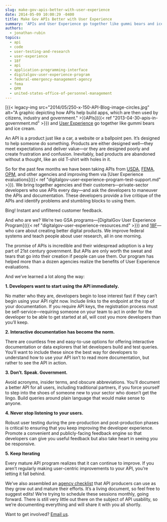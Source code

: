 ```yaml
---
slug: make-gov-apis-better-with-user-experience
date: 2014-05-09 10:00:29 -0400
title: Make Gov APIs Better with User Experience
summary: 'APIs and User Experience go together like gummi bears and ice cream. An API is a product just like a car, a website or a ballpoint pen. It’s designed to help someone do something. Products'
authors:
  - jonathan-rubin
topics:
  - api
  - code
  - user-testing-and-research
  - user-experience
  - 18f
  - api
  - application-programming-interface
  - digitalgov-user-experience-program
  - federal-emergency-management-agency
  - fema
  - OPM
  - united-states-office-of-personnel-management
---
```


[{{< legacy-img src="2014/05/250-x-150-API-Blog-image-circles.jpg" alt="A graphic depicting how APIs help build apps, which are then used by citizens, industry and government." >}}APIs]({{< ref "2013-04-30-apis-in-government.md" >}}) and [User Experience](http://www.usability.gov/what-and-why/user-experience.html) go together like gummi bears and ice cream.

An API is a product just like a car, a website or a ballpoint pen. It’s designed to help someone do something. Products are either designed well—they meet expectations and deliver value—or they are designed poorly and create frustration and confusion. Inevitably, bad products are abandoned without a thought, like an old T-shirt with holes in it.

So for the past few months we have been taking APIs from [USDA](http://ers.usda.gov/developer#.U2p8rPldUq4), [FEMA](http://www.fema.gov/developer-resources), [OPM](https://data.usajobs.gov/), and other agencies and improving them via [User Experience evaluations]({{< ref "digitalgov-user-experience-program-test-support.md" >}}). We bring together agencies and their customers—private-sector developers who use APIs every day—and ask the developers to maneuver the APIs and documentation. These developers provide a live critique of the APIs and identify problems and stumbling blocks to using them.

Bing! Instant and unfiltered customer feedback.

And who are we? We&#8217;re two GSA programs—[DigitalGov User Experience Program]({{< ref "digitalgov-user-experience-resources.md" >}}) and [18F](http://18f.gsa.gov/)—who care about creating better digital products. We improve federal systems and teach people about user research, all in one morning.

The promise of APIs is incredible and their widespread adoption is a key part of 21st century government. But APIs are only worth the sweat and tears that go into their creation if people can use them. Our program has helped more than a dozen agencies realize the benefits of User Experience evaluations.

And we’ve learned a lot along the way:

**1. Developers want to start using the API immediately.**

No matter who they are, developers begin to lose interest fast if they can’t begin using your API right now. Include links to the endpoint at the top of your documentation. If you require API keys, the registration process must be self-service—requiring someone on your team to act in order for the developer to be able to get started at all, will cost you more developers than you’ll keep.

**2. Interactive documentation has become the norm.**

There are countless free and easy-to-use options for offering interactive documentation or data explorers that let developers build and test queries. You’ll want to include these since the best way for developers to understand how to use your API isn’t to read more documentation, but rather to see the API in action.

**3. Don’t. Speak. Government.**

Avoid acronyms, insider terms, and obscure abbreviations. You’ll document a better API for all users, including traditional partners, if you force yourself to step into the shoes of someone new to your sector who doesn’t get the lingo. Build queries around plain language that would make sense to anyone.

**4. Never stop listening to your users.**

Robust user testing during the pre-production and post-production phases is critical to ensuring that you keep improving the developer experience. Promote a convenient and publicly-facing feedback engine so that developers can give you useful feedback but also take heart in seeing you be responsive.

**5. Keep Iterating**

Every mature API program realizes that it can continue to improve. If you aren’t regularly making user-centric improvements to your API, you’re letting it fall behind.

We’ve also assembled an [agency checklist](http://18f.github.io/API-All-the-X/pages/agency_checklist.html) that API producers can use as they grow out and mature their efforts. It’s a living document, so feel free to suggest edits! We’re trying to schedule these sessions monthly, going forward. There is still very little out there on the subject of API usability, so we’re documenting everything and will share it with you all shortly.

Want to get involved? [Email us](mailto:uxgov@gsa.gov).
